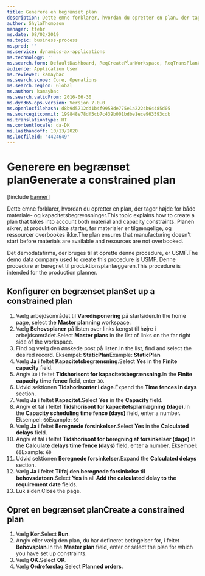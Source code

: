 ```yaml
---
title: Generere en begrænset plan
description: Dette emne forklarer, hvordan du opretter en plan, der tager højde for både materiale- og kapacitetsbegrænsninger.
author: ShylaThompson
manager: tfehr
ms.date: 08/02/2019
ms.topic: business-process
ms.prod: ''
ms.service: dynamics-ax-applications
ms.technology: ''
ms.search.form: DefaultDashboard, ReqCreatePlanWorkspace, ReqTransPlanCard, ReqPlanSched
audience: Application User
ms.reviewer: kamaybac
ms.search.scope: Core, Operations
ms.search.region: Global
ms.author: kamaybac
ms.search.validFrom: 2016-06-30
ms.dyn365.ops.version: Version 7.0.0
ms.openlocfilehash: d8b9d5712dd1b4f9958de775e1a2224b64485d05
ms.sourcegitcommit: 199848e78df5cb7c439b001bdbe1ece963593cdb
ms.translationtype: HT
ms.contentlocale: da-DK
ms.lasthandoff: 10/13/2020
ms.locfileid: "4424649"
---
```

# <a name="generate-a-constrained-plan"></a><span data-ttu-id="1926b-103">Generere en begrænset plan</span><span class="sxs-lookup"><span data-stu-id="1926b-103">Generate a constrained plan</span></span>

[!include [banner](../../includes/banner.md)]

<span data-ttu-id="1926b-104">Dette emne forklarer, hvordan du opretter en plan, der tager højde for både materiale- og kapacitetsbegrænsninger.</span><span class="sxs-lookup"><span data-stu-id="1926b-104">This topic explains how to create a plan that takes into account both material and capacity constraints.</span></span> <span data-ttu-id="1926b-105">Planen sikrer, at produktion ikke starter, før materialer er tilgængelige, og ressourcer overbookes ikke.</span><span class="sxs-lookup"><span data-stu-id="1926b-105">The plan ensures that manufacturing doesn't start before materials are available and resources are not overbooked.</span></span> 

<span data-ttu-id="1926b-106">Det demodatafirma, der bruges til at oprette denne procedure, er USMF.</span><span class="sxs-lookup"><span data-stu-id="1926b-106">The demo data company used to create this procedure is USMF.</span></span> <span data-ttu-id="1926b-107">Denne procedure er beregnet til produktionsplanlæggeren.</span><span class="sxs-lookup"><span data-stu-id="1926b-107">This procedure is intended for the production planner.</span></span>


## <a name="set-up-a-constrained-plan"></a><span data-ttu-id="1926b-108">Konfigurer en begrænset plan</span><span class="sxs-lookup"><span data-stu-id="1926b-108">Set up a constrained plan</span></span>
1. <span data-ttu-id="1926b-109">Vælg arbejdsområdet til **Varedisponering** på startsiden.</span><span class="sxs-lookup"><span data-stu-id="1926b-109">In the home page, select the **Master planning** workspace.</span></span>
2. <span data-ttu-id="1926b-110">Vælg **Behovsplaner** på listen over links længst til højre i arbejdsområdet.</span><span class="sxs-lookup"><span data-stu-id="1926b-110">Select **Master plans** in the list of links on the far right side of the workspace.</span></span>
3. <span data-ttu-id="1926b-111">Find og vælg den ønskede post på listen.</span><span class="sxs-lookup"><span data-stu-id="1926b-111">In the list, find and select the desired record.</span></span> <span data-ttu-id="1926b-112">Eksempel: **StaticPlan**</span><span class="sxs-lookup"><span data-stu-id="1926b-112">Example: **StaticPlan**</span></span>  
4. <span data-ttu-id="1926b-113">Vælg **Ja** i feltet **Kapacitetsbegrænsning**.</span><span class="sxs-lookup"><span data-stu-id="1926b-113">Select **Yes** in the **Finite capacity** field.</span></span>
5. <span data-ttu-id="1926b-114">Angiv `30` i feltet **Tidshorisont for kapacitetsbegrænsning**.</span><span class="sxs-lookup"><span data-stu-id="1926b-114">In the **Finite capacity time fence** field, enter `30`.</span></span>
6. <span data-ttu-id="1926b-115">Udvid sektionen **Tidshorisonter i dage**.</span><span class="sxs-lookup"><span data-stu-id="1926b-115">Expand the **Time fences in days** section.</span></span>
7. <span data-ttu-id="1926b-116">Vælg **Ja** i feltet **Kapacitet**.</span><span class="sxs-lookup"><span data-stu-id="1926b-116">Select **Yes** in the **Capacity** field.</span></span>
8. <span data-ttu-id="1926b-117">Angiv et tal i feltet **Tidshorisont for kapacitetsplanlægning (dage)**.</span><span class="sxs-lookup"><span data-stu-id="1926b-117">In the **Capacity scheduling time fence (days)** field, enter a number.</span></span> <span data-ttu-id="1926b-118">Eksempel: `60`</span><span class="sxs-lookup"><span data-stu-id="1926b-118">Example: `60`</span></span>  
9. <span data-ttu-id="1926b-119">Vælg **Ja** i feltet **Beregnede forsinkelser**.</span><span class="sxs-lookup"><span data-stu-id="1926b-119">Select **Yes** in the **Calculated delays** field.</span></span>
10. <span data-ttu-id="1926b-120">Angiv et tal i feltet **Tidshorisont for beregning af forsinkelser (dage)**.</span><span class="sxs-lookup"><span data-stu-id="1926b-120">In the **Calculate delays time fence (days)** field, enter a number.</span></span> <span data-ttu-id="1926b-121">Eksempel: `60`</span><span class="sxs-lookup"><span data-stu-id="1926b-121">Example: `60`</span></span> 
11. <span data-ttu-id="1926b-122">Udvid sektionen **Beregnede forsinkelser**.</span><span class="sxs-lookup"><span data-stu-id="1926b-122">Expand the **Calculated delays** section.</span></span>
12. <span data-ttu-id="1926b-123">Vælg **Ja** i feltet **Tilføj den beregnede forsinkelse til behovsdatoen**.</span><span class="sxs-lookup"><span data-stu-id="1926b-123">Select **Yes** in all **Add the calculated delay to the requirement date** fields.</span></span>
13. <span data-ttu-id="1926b-124">Luk siden.</span><span class="sxs-lookup"><span data-stu-id="1926b-124">Close the page.</span></span>

## <a name="create-a-constrained-plan"></a><span data-ttu-id="1926b-125">Opret en begrænset plan</span><span class="sxs-lookup"><span data-stu-id="1926b-125">Create a constrained plan</span></span>
1. <span data-ttu-id="1926b-126">Vælg **Kør**.</span><span class="sxs-lookup"><span data-stu-id="1926b-126">Select **Run**.</span></span>
2. <span data-ttu-id="1926b-127">Angiv eller vælg den plan, du har defineret betingelser for, i feltet **Behovsplan**.</span><span class="sxs-lookup"><span data-stu-id="1926b-127">In the **Master plan** field, enter or select the plan for which you have set up constraints.</span></span>  
3. <span data-ttu-id="1926b-128">Vælg **OK**.</span><span class="sxs-lookup"><span data-stu-id="1926b-128">Select **OK**.</span></span>
4. <span data-ttu-id="1926b-129">Vælg **Ordreforslag**.</span><span class="sxs-lookup"><span data-stu-id="1926b-129">Select **Planned orders**.</span></span>

